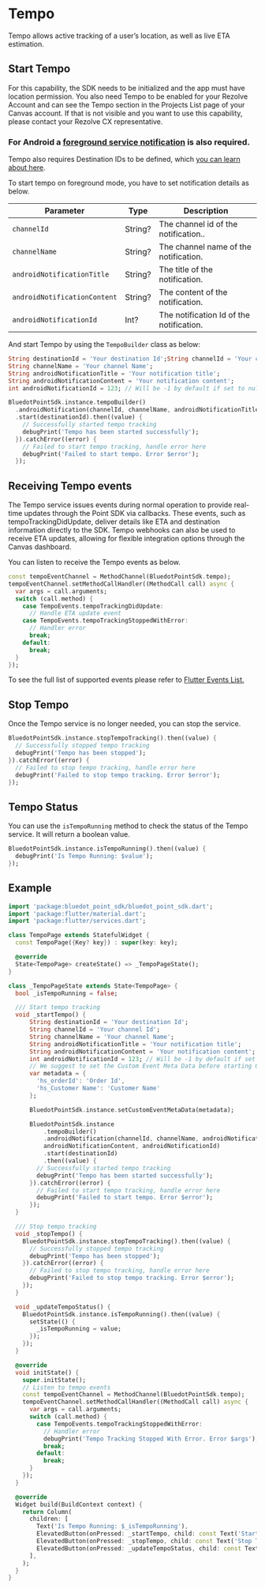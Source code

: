Tempo
===============

Tempo allows active tracking of a user’s location, as well as live ETA estimation.

Start Tempo
-----------

For this capability, the SDK needs to be initialized and the app must have location permission. You also need Tempo to be enabled for your Rezolve Account and can see the Tempo section in the Projects List page of your Canvas account. If that is not visible and you want to use this capability, please contact your Rezolve CX representative.

### For Android a [foreground service notification](../Android/Location%20Permission%20&%20Notifications%20Best%20Practices.md) is also required.

Tempo also requires Destination IDs to be defined, which [you can learn about here](../../Tempo/Create%20your%20destinations.md).

To start tempo on foreground mode, you have to set notification details as below.

| **Parameter**                | **Type** | **Description**                          |
|------------------------------|----------|------------------------------------------|
| `channelId`                  | String?  | The channel id of the notification..     |
| `channelName`                | String?  | The channel name of the notification.    |
| `androidNotificationTitle`   | String?  | The title of the notification.           |
| `androidNotificationContent` | String?  | The content of the notification.         |
| `androidNotificationId`      | Int?     | The notification Id of the notification. |

And start Tempo by using the `TempoBuilder` class as below:

```dart
String destinationId = 'Your destination Id';String channelId = 'Your channel Id';
String channelName = 'Your channel Name';
String androidNotificationTitle = 'Your notification title';
String androidNotificationContent = 'Your notification content';
int androidNotificationId = 123; // Will be -1 by default if set to null. 

BluedotPointSdk.instance.tempoBuilder() 
  .androidNotification(channelId, channelName, androidNotificationTitle, androidNotificationContent, androidNotificationId) 
  .start(destinationId).then((value) { 
    // Successfully started tempo tracking 
    debugPrint('Tempo has been started successfully'); 
  }).catchError((error) { 
    // Failed to start tempo tracking, handle error here 
    debugPrint('Failed to start tempo. Error $error'); 
  });
```

Receiving Tempo events
----------------------

The Tempo service issues events during normal operation to provide real-time updates through the Point SDK via callbacks. These events, such as tempoTrackingDidUpdate, deliver details like ETA and destination information directly to the SDK. Tempo webhooks can also be used to receive ETA updates, allowing for flexible integration options through the Canvas dashboard.

You can listen to receive the Tempo events as below.

```dart
const tempoEventChannel = MethodChannel(BluedotPointSdk.tempo);
tempoEventChannel.setMethodCallHandler((MethodCall call) async {
  var args = call.arguments;
  switch (call.method) {
    case TempoEvents.tempoTrackingDidUpdate:
      // Handle ETA update event
    case TempoEvents.tempoTrackingStoppedWithError:
      // Handler error
      break;
    default:
      break;
  }
});
```

To see the full list of supported events please refer to [Flutter Events List.](./Events%20List.md)

Stop Tempo
----------

Once the Tempo service is no longer needed, you can stop the service.
```dart
BluedotPointSdk.instance.stopTempoTracking().then((value) {
  // Successfully stopped tempo tracking
  debugPrint('Tempo has been stopped');
}).catchError((error) {
  // Failed to stop tempo tracking, handle error here
  debugPrint('Failed to stop tempo tracking. Error $error');
});
```

Tempo Status
------------

You can use the `isTempoRunning` method to check the status of the Tempo service. It will return a boolean value.
```dart
BluedotPointSdk.instance.isTempoRunning().then((value) {
  debugPrint('Is Tempo Running: $value');
});
```

Example
-------
```dart
import 'package:bluedot_point_sdk/bluedot_point_sdk.dart';
import 'package:flutter/material.dart';
import 'package:flutter/services.dart';

class TempoPage extends StatefulWidget {
  const TempoPage({Key? key}) : super(key: key);

  @override
  State<TempoPage> createState() => _TempoPageState();
}

class _TempoPageState extends State<TempoPage> {
  bool _isTempoRunning = false;

  /// Start tempo tracking
  void _startTempo() {
      String destinationId = 'Your destination Id';
      String channelId = 'Your channel Id';
      String channelName = 'Your channel Name';
      String androidNotificationTitle = 'Your notification title';
      String androidNotificationContent = 'Your notification content';
      int androidNotificationId = 123; // Will be -1 by default if set to null. // Set custom event metadata.
      // We suggest to set the Custom Event Meta Data before starting GeoTriggering or Tempo.
      var metadata = {
        'hs_orderId': 'Order Id',
        'hs_Customer Name': 'Customer Name'
      };

      BluedotPointSdk.instance.setCustomEventMetaData(metadata);

      BluedotPointSdk.instance
          .tempoBuilder()
          .androidNotification(channelId, channelName, androidNotificationTitle,
          androidNotificationContent, androidNotificationId)
          .start(destinationId)
          .then((value) {
        // Successfully started tempo tracking
        debugPrint('Tempo has been started successfully');
      }).catchError((error) {
        // Failed to start tempo tracking, handle error here
        debugPrint('Failed to start tempo. Error $error');
      });
  }

  /// Stop tempo tracking
  void _stopTempo() {
    BluedotPointSdk.instance.stopTempoTracking().then((value) {
      // Successfully stopped tempo tracking
      debugPrint('Tempo has been stopped');
    }).catchError((error) {
      // Failed to stop tempo tracking, handle error here
      debugPrint('Failed to stop tempo tracking. Error $error');
    });
  }

  void _updateTempoStatus() {
    BluedotPointSdk.instance.isTempoRunning().then((value) {
      setState(() {
        _isTempoRunning = value;
      });
    });
  }

  @override
  void initState() {
    super.initState();
    // Listen to tempo events
    const tempoEventChannel = MethodChannel(BluedotPointSdk.tempo);
    tempoEventChannel.setMethodCallHandler((MethodCall call) async {
      var args = call.arguments;
      switch (call.method) {
        case TempoEvents.tempoTrackingStoppedWithError:
          // Handler error
          debugPrint('Tempo Tracking Stopped With Error. Error $args');
          break;
        default:
          break;
      }
    });
  }

  @override
  Widget build(BuildContext context) {
    return Column(
      children: [
        Text('Is Tempo Running: $_isTempoRunning'),
        ElevatedButton(onPressed: _startTempo, child: const Text('Start Tempo')),
        ElevatedButton(onPressed: _stopTempo, child: const Text('Stop Tempo')),
        ElevatedButton(onPressed: _updateTempoStatus, child: const Text('Update Tempo Status')),
      ],
    );
  }
}
```